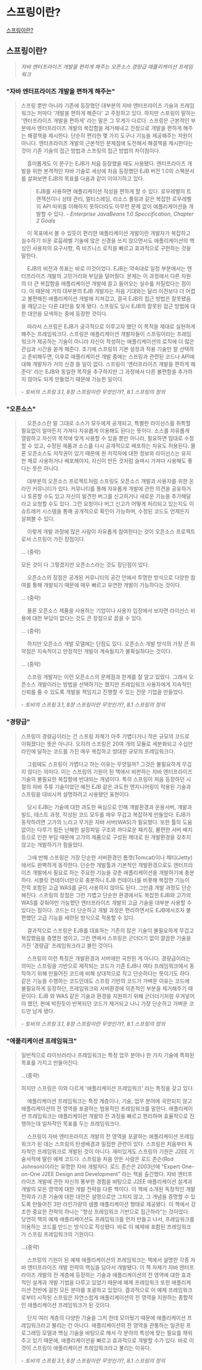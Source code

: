 # 스프링이란?

[스프링이란?](##스프링이란?)

## 스프링이란?
> *자바 엔터프라이즈 개발을 편하게 해주는 오픈소스 경량급 애플리케이션 프레임워크*

### "자바 엔터프라이즈 개발을 편하게 해주는"
> 스프링 뿐만 아니라 기존에 등장했던 대부분의 자바 엔터프라이즈 기술과 프레임워크는 저마다 '개발을 편하게 해준다' 고 주장하고 있다.
> 하지만 스프링이 말하는 '엔터프라이즈 개발을 편하게' 라는 말은 그 무게가 다르다.
> 스프링은 근본적인 부분에서 엔터프라이즈 개발의 복잡함을 제거해내고 진정으로 개발을 편하게 해주는 해결책을 제시한다.
> 단순히 편리한 몇 가지 도구나 기능을 제공해주는 차원이 아니다. 엔터프라이즈 개발의 근본적인 문제점에 도전해서 해결책을 제시한다는 것이 기존 기술의 접근 방법과 스프링의 접근 방법의 차이점이다.
>
> &nbsp;&nbsp;&nbsp;
> 흥미롭게도 이 문구는 EJB가 처음 등장했을 때도 사용됐다.
> 엔터프라이즈 개발을 위한 본격적인 자바 기술로 세상에 처음 등장했던 EJB 버전 1.0의 스펙문서를 살펴보면 EJB의 목표를 다음과 같이 이야기하고 있다.
>
>> EJB를 사용하면 애플리케이션 작성을 편하게 할 수 있다. 로우레벨의 트랜잭션이나 상태 관리, 멀티스레딩, 리소스 풀링과 같은 복잡한 로우레벨의 API 따위를 이해하지 못하더라도 아무런 문제 없이 애플리케이션을 개발할 수 있다.
>> *- Enterprise JavaBeans 1.0 Speccification, Chapter 2 Goals*
>
> &nbsp;&nbsp;&nbsp;
> 이 목표에서 볼 수 있듯이 편리한 애플리케이션 개발이란 개발자가 복잡하고 실수하기 쉬운 로웁레벨 기술에 많은 신경을 쓰지 않으면서도 애플리케이션의 핵심인 사용자의 요구사항,
> 즉 비즈니스 로직을 빠르고 효과적으로 구현하는 것을 말한다.
>
> &nbsp;&nbsp;&nbsp;
> EJB의 비전과 목표는 바로 이것이었다. EJB는 약속대로 일정 부분에서는 엔터프라이즈 개발의 고민거리와 부담을 덜어줬다.
> 문제는 이 과정에서 다른 차원의 더 큰 복잡함을 애플리케이션 개발에 끌고 들어오는 실수를 저질렀다는 점이다.
> 이 때문에 거의 대부분의 EJB 개발자는 처음 기대와는 달리 이전보다 더 어렵고 불편해진 애플리케이션 개발에 지쳐갔고,
> 결국 EJB의 접근 방법은 잘못됐음을 깨닫고는 다른 대안을 찾게 됐다. 스프링도 당시 EJB의 잘못된 접근 방법에 대한 대안을 모색하는 중에 등장한 것이다.
>
> &nbsp;&nbsp;&nbsp;
> 따라서 스프링은 EJB가 궁극적으로 이루고자 했던 이 목적을 제대로 실현하게 해주는 프레임워크다.
> 스프링은 애플리케이션 개발자들이 스프링이라는 프레임워크가 제공하는 기술이 아니라 자신이 작성하는 애플리케이션의 로직에 더 많은 관심과 시간을 쏟게 해준다.
> 초기에 스프링의 기본 설정과 적용 기술만 잘 선택하고 준비해두면, 이후로 애플리케이션 개발 중에는 스프링과 관련된 코드나 API에 대해 개발자가 거의 신경 쓸 일이 없다.
> 스프링이 '엔터프라이즈 개발을 편하게 해준다' 라는 EJB와 동일한 목적을 추구하지만 그 과정에서 다른 불편함을 추가하지 않아도 되게 만들었기 때문에 가능한 일이다.
>
> *- 토비의 스프링 3.1, 8장 스프링이란 무엇인가?, 8.1 스프링의 정의*

### "오픈소스"
> &nbsp;&nbsp;&nbsp;
> 오픈소스란 말 그대로 소스가 모두에게 공개되고, 특별한 라이선스를 취특할 필요없이 얼마든지 가져다 자유롭게 이용해도 된다는 뜻이다.
> 소스를 자유롭게 열람하고 자신의 목적에 맞게 사용할 수 있을 뿐만 아니라, 필요하면 맘대로 수정할 수 있고, 수정된 제품과 소스를 다시 공개적으로 배포하는 자유도 허용된다.
> 물론 오픈소스도 저작권이 있기 때문에 원 저작자에 대한 정보와 라이선스는 유지한 채로 사용하거나 배포해야지, 자신이 만든 것처럼 슬며시 가져다 사용해도 좋다는 뜻은 아니다.
>
> &nbsp;&nbsp;&nbsp;
> 대부분의 오픈소스 프로젝트처럼 스프링도 오픈소스 개발과 사용자를 위한 온라인 커뮤니티가 있다.
> 커뮤니티를 통해 자유롭게 개발에 관한 의견을 공유하거나 토론할 수도 있고 자신이 발견한 버그를 신고하거나 새로운 기능을 추가해달라고 요청할 수도 있다.
> 그런 요청이나 버그 신고가 어떻게 처리되고 있는지도 이슈트래커 시스템을 통해 공개적으로 확인이 가능하며, 수정된 코드도 언제든지 살펴볼 수 있다.
>
> &nbsp;&nbsp;&nbsp;
> 이렇게 개발 과정에 많은 사람이 자유롭게 참여한다는 것이 오픈소스 프로젝트로서 스프링이 가진 장점이다.
>
> ... (중략)
>
> 모든 것이 다 그렇겠지만 오픈소스라는 것도 장단점이 있다.
>
> &nbsp;&nbsp;&nbsp;
> 오픈소스의 장점은 공개된 커뮤니티의 공간 안에서 투명한 방식으로 다양한 참여를 통해 개발되기 때문에 매우 빠르고 유연한 개발이 가능하다는 것이다.
>
> ... (중략)
>
> &nbsp;&nbsp;&nbsp;
> 물론 오픈소스 제품을 사용하는 기업이나 사용자 입장에서 보자면 라이선스 비용에 대한 부담이 없다는 것도 큰 장점으로 꼽을 수 있다.
>
> ... (중략)
>
> &nbsp;&nbsp;&nbsp;
> 하지만 오픈소스 개발 모델에는 단점도 있다. 오픈소스 개발 방식의 가장 큰 취약점은 지속적이고 안정적인 개발이 계속될지가 불확실하다는 것이다.
>
> ... (중략)
>
> &nbsp;&nbsp;&nbsp;
> 스프링 개발자는 이런 오픈소스의 문제점과 한계를 잘 알고 있었다. 그래서 오픈소스 개발이라는 방법을 선택하기는 했지만 프레임워크 사용자에게 지속적인 신뢰를 줄 수 있도록 개발을 책임지고 진행할 수 있는 전문 기업을 만들었다.
>
> *- 토비의 스프링 3.1, 8장 스프링이란 무엇인가?, 8.1 스프링의 정의*

### "경량급"
> 스프링이 경량급이라는 건 스프링 자체가 아주 가볍다거나 작은 규모의 코드로 이뤄졌다는 뜻은 아니다.
> 오히려 스프링은 20여 개의 모듈로 세분화되고 수십만 라인에 달하는 코드를 가진 매우 복잡하고 방대한 규모의 프레임워크다.
>
> &nbsp;&nbsp;&nbsp;
> 그럼에도 스프링이 가볍다고 하는 이유는 무엇일까? 그것은 불필요하게 무겁지 않다는 의미다.
> 이는 스프링의 기원이 된 책에서 비판하는 자바 엔터프라이즈 기술의 불필요한 복잡함에 반대되는 개념이다.
> 특히 스프링이 처음 등장하던 시절의 자바 주류 기술이었던 예전 EJB 같은 과도한 엔지니어링이 적용된 기술과 스프링을 대비시켜 설명하려고 사용됐던 표현이다.
>
> &nbsp;&nbsp;&nbsp;
> 당시 EJB는 기술에 대한 과도한 욕심으로 인해 개발환경과 운용서버, 개발과 빌드, 테스트 과정, 작성된 코드 모두를 매우 무겁고 복잡하게 만들었다.
> EJB가 동작하려면 고가의 느리고 무거운 자바 서버(WAS)가 필요했다.
> 또한 툴의 도움 없이는 다루기 힘든 난해한 설정파일 구조와 까다로운 패키징, 불편한 서버 배치 등으로 인한 부담 때문에 고가의 제품으로 구성된 제대로 된 개발환경을 갖추지 않고는 개발하기가 힘들었다.
>
> &nbsp;&nbsp;&nbsp;
> 그에 반해 스프링은 가장 단순한 서버환경인 톰캣(Tomcat)이나 제티(Jetty)에서도 완벽하게 동작한다.
> 단순한 개발툴과 기본적인 개발환경으로도 엔터프라이즈 개발에서 필요로 하는 주요한 기능을 갖춘 애플리케이션을 개발하기에 충분하다.
> 서블릿 컨테이너만으로 충분하니 EJB 컨테이너를 비롯해 복잡한 기능이 잔뜩 포함된 고급 WAS를 굳이 사용하지 않아도 된다.
> 그만큼 개발 과정도 단순해진다. 스프링의 장점은 그런 가볍고 단순한 환경에서도 복잡한 EJB와 고가의 WAS를 갖춰야만 가능했던 엔터프라이즈 개발의 고급 기술을 대부분 사용할 수 있다는 점이다.
> 코드는 더 단순하고 개발 과정은 편리하면서도 EJB에서조차 불편했던 고급 기능을 세련된 방식으로 적용할 수 있다.
>
> &nbsp;&nbsp;&nbsp;
> 결과적으로 스프링은 EJB를 대표하는 기존의 많은 기술이 불필요하게 무겁고 복잡했음을 증명한 셈이고, 그런 면에서 스프링은 군더더기 없이 깔끔한 기술을 가진 '경량급' 프레임워크라고 불린 것이다.
>
> &nbsp;&nbsp;&nbsp;
> 스프링의 이런 특징은 개발환경과 서버에만 국한된 게 아니다. 경량급이라는 의미는 스프링을 기반으로 제작되는 코드가 기존 EJB나 여타 프레임워크에서 동작하기 위해 만들어진 코드에 비해 상대적으로 작고 단순하다는 뜻이기도 하다.
> 같은 기능을 수행하는 코드인데도 스프링 기반의 코드가 가벼운 이유는 코드에 불필요하게 등장하던, 프레임워크와 서버환경에 의존적인 부분을 제거해주기 때문이다.
> EJB 와 WAS 같은 기술과 환경을 지원하기 위해 군더더기처럼 우겨넣어야 했던, 판에 박힌듯이 반복되던 코드가 제거되고 나니 가장 단순하고 가벼운 코드만 남게 됐다.
>
> *- 토비의 스프링 3.1, 8장 스프링이란 무엇인가?, 8.1 스프링의 정의*

### "애플리케이션 프레임워크"
> 일반적으로 라이브러리나 프레임워크는 특정 업무 분야나 한 가지 기술에 특화된 목표를 가지고 만들어진다.
>
> ...(중략)
>
> 하지만 스프링은 이와 다르게 '애플리케이션 프레임워크' 라는 특징을 갖고 있다.
>
> &nbsp;&nbsp;&nbsp;
> 애플리케이션 프레임워크는 특정 계층이나, 기술, 업무 분야에 국한되지 않고 애플리케이션의 전 영역을 포괄하는 범용적인 프레임워크를 말한다.
> 애플리케이션 프레임워크는 애플리케이션 개발의 전 과정을 빠르고 편리하며 효율적으로 진행하는데 일차적인 목표를 두는 프레임워크다.
>
> &nbsp;&nbsp;&nbsp;
> 스프링이 자바 엔터프라이즈 개발의 전 영역을 포괄하는 애플리케이션 프레임워크가 된 데는 스프링의 탄생배경과 밀접한 관련이 있다.
> 스프링은 처음부터 독자적인 프레임워크로 개발된 것이 아니다.
> 재미있게도 스프링의 기원은 J2EE 기술서적에 딸린 예제 코드다.
> 스프링을 처음 만든 사람은 로드 존슨(Rod Johnson)이라는 유명한 자바 개발자다.
> 로드 존슨은 2003년에 "Expert One-on-One J2EE Design and Development" 라는 책을 출간했다.
> 자바 엔터프라이즈 개발에 관한 자신의 풍부한 경험을 바탕으로 J2EE 애플리케이션 설계과 개발의 모든 영역에 대한 개발 전략을 다룬 책이다.
> 이 책에 소개된 독창적인 개발 전략과 기존 기술에 대한 대안은 설명으로만 그치지 않고, 그 개념을 증명할 수 있도록 만들어진 3만 라인가량의 샘플 애플리케이션 형태로 제공됐다.
> 이 책에서 강조한 중요한 전략의 하나는 "항상 프레임워크 기반으로 접근하라"는 것이었다.
> 당연히 책의 예제 애플리케이션도 프레임워크를 먼저 만들고 나서, 프레임워크를 이용하는 코드를 만드는 방식으로 작성됐다.
> 바로 이 예제에 포함된 프레임워크가 스프링 프레임워크의 기원이다.
>
> ...(중략)
>
> &nbsp;&nbsp;&nbsp;
> 스프링의 기원이 된 예제 애플리케이션의 프레임워크는 책에서 설명한 각종 자바 엔터프라이즈 개발 전략의 핵심을 담아서 개발됐다.
> 이 책 자체가 자바 엔터프라이즈 개발의 전 계층에 등장하는 기술과 애플리케이션의 전 영역에 대한 효과적인 설계과 개발 기법을 다루고 있었기 때문에 예제 프레임워크 또한 애플리케이션 전반에 걸친 모든 분야를 포괄하고 있었다.
> 결과적으로 이 예제 프레임워크로부터 시작된 스프링은 자연스럽게 애플리케이션의 전 영역을 지원하는 종합적인 애플리케이션 프레임워크가 된 것이다.
>
> &nbsp;&nbsp;&nbsp;
> 단지 여러 계층의 다양한 기술을 그저 한데 모아뒀기 때문에 애플리케이션 프레임워크라고 불리는 건 아니다.
> 애플리케이션의 전 영역을 관통하는 일관된 프로그래밍 모델과 핵심 기술을 바탕으로 해서 각 분야의 특성에 맞는 필요를 채워주고 있기 때문에,
> 애플리케이션을 빠르고 효과적으로 개발할 수가 있다.
> 바로 이것이 스프링이 애플리케이션 프레임워크라고 불리는 이유다.
>
> *- 토비의 스프링 3.1, 8장 스프링이란 무엇인가?, 8.1 스프링의 정의*